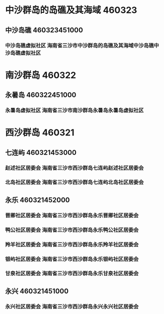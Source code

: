 # 中沙群岛的岛礁及其海域 460323
## 中沙岛礁 460323451000
### 中沙岛礁虚拟社区 海南省三沙市中沙群岛的岛礁及其海域中沙岛礁中沙岛礁虚拟社区
# 南沙群岛 460322
## 永暑岛 460322451000
### 永暑岛虚拟社区 海南省三沙市南沙群岛永暑岛永暑岛虚拟社区
# 西沙群岛 460321
## 七连屿 460321453000
### 赵述社区居委会 海南省三沙市西沙群岛七连屿赵述社区居委会
### 北岛社区居委会 海南省三沙市西沙群岛七连屿北岛社区居委会
## 永乐 460321452000
### 晋卿社区居委会 海南省三沙市西沙群岛永乐晋卿社区居委会
### 鸭公社区居委会 海南省三沙市西沙群岛永乐鸭公社区居委会
### 羚羊社区居委会 海南省三沙市西沙群岛永乐羚羊社区居委会
### 银屿社区居委会 海南省三沙市西沙群岛永乐银屿社区居委会
### 甘泉社区居委会 海南省三沙市西沙群岛永乐甘泉社区居委会
## 永兴 460321451000
### 永兴社区居委会 海南省三沙市西沙群岛永兴永兴社区居委会

